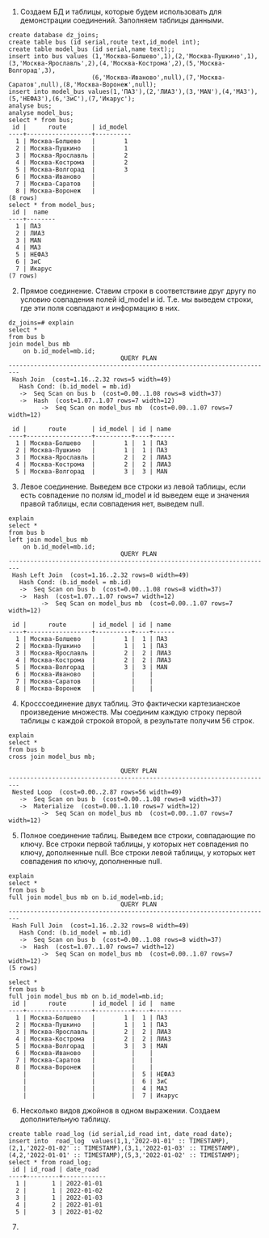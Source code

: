 1. Создаем БД и таблицы, которые будем использовать для демонстрации соединений. Заполняем таблицы данными.
```
create database dz_joins;
create table bus (id serial,route text,id_model int);
create table model_bus (id serial,name text);;
insert into bus values (1,'Москва-Болшево',1),(2,'Москва-Пушкино',1),(3,'Москва-Ярославль',2),(4,'Москва-Кострома',2),(5,'Москва-Волгорад',3),
                       (6,'Москва-Иваново',null),(7,'Москва-Саратов',null),(8,'Москва-Воронеж',null);
insert into model_bus values(1,'ПАЗ'),(2,'ЛИАЗ'),(3,'MAN'),(4,'МАЗ'),(5,'НЕФАЗ'),(6,'ЗиС'),(7,'Икарус');
analyse bus;
analyse model_bus;
select * from bus;
 id |      route       | id_model 
----+------------------+----------
  1 | Москва-Болшево   |        1
  2 | Москва-Пушкино   |        1
  3 | Москва-Ярославль |        2
  4 | Москва-Кострома  |        2
  5 | Москва-Волгорад  |        3
  6 | Москва-Иваново   |         
  7 | Москва-Саратов   |         
  8 | Москва-Воронеж   |         
(8 rows)
select * from model_bus;
 id |  name  
----+--------
  1 | ПАЗ
  2 | ЛИАЗ
  3 | MAN
  4 | МАЗ
  5 | НЕФАЗ
  6 | ЗиС
  7 | Икарус
(7 rows)

```

2. Прямое соединение.
Ставим строки в соответствиие друг другу по условию совпадения полей id_model и id. Т.е. мы выведем строки, где эти поля совпадают и информацию в них.
```
dz_joins=# explain
select *
from bus b
join model_bus mb
    on b.id_model=mb.id;
                               QUERY PLAN                                
-------------------------------------------------------------------------
 Hash Join  (cost=1.16..2.32 rows=5 width=49)
   Hash Cond: (b.id_model = mb.id)
   ->  Seq Scan on bus b  (cost=0.00..1.08 rows=8 width=37)
   ->  Hash  (cost=1.07..1.07 rows=7 width=12)
         ->  Seq Scan on model_bus mb  (cost=0.00..1.07 rows=7 width=12)
         
 id |      route       | id_model | id | name 
----+------------------+----------+----+------
  1 | Москва-Болшево   |        1 |  1 | ПАЗ
  2 | Москва-Пушкино   |        1 |  1 | ПАЗ
  3 | Москва-Ярославль |        2 |  2 | ЛИАЗ
  4 | Москва-Кострома  |        2 |  2 | ЛИАЗ
  5 | Москва-Волгорад  |        3 |  3 | MAN
```
3. Левое соединение.
Выведем все строки из левой таблицы, если есть совпадение по полям id_model и id выведем еще и значения правой таблицы, если совпадения нет, выведем null.
```
explain
select *
from bus b
left join model_bus mb
    on b.id_model=mb.id;
                               QUERY PLAN                                
-------------------------------------------------------------------------
 Hash Left Join  (cost=1.16..2.32 rows=8 width=49)
   Hash Cond: (b.id_model = mb.id)
   ->  Seq Scan on bus b  (cost=0.00..1.08 rows=8 width=37)
   ->  Hash  (cost=1.07..1.07 rows=7 width=12)
         ->  Seq Scan on model_bus mb  (cost=0.00..1.07 rows=7 width=12)

 id |      route       | id_model | id | name 
----+------------------+----------+----+------
  1 | Москва-Болшево   |        1 |  1 | ПАЗ
  2 | Москва-Пушкино   |        1 |  1 | ПАЗ
  3 | Москва-Ярославль |        2 |  2 | ЛИАЗ
  4 | Москва-Кострома  |        2 |  2 | ЛИАЗ
  5 | Москва-Волгорад  |        3 |  3 | MAN
  6 | Москва-Иваново   |          |    | 
  7 | Москва-Саратов   |          |    | 
  8 | Москва-Воронеж   |          |    | 
```
4. Кросссоединение двух таблиц.
Это фактически картезианское произведение множеств. Мы соединим каждую строку первой таблицы с каждой строкой второй, в результате получим 56 строк.
``` 
explain
select *
from bus b
cross join model_bus mb;

                               QUERY PLAN                                
-------------------------------------------------------------------------
 Nested Loop  (cost=0.00..2.87 rows=56 width=49)
   ->  Seq Scan on bus b  (cost=0.00..1.08 rows=8 width=37)
   ->  Materialize  (cost=0.00..1.10 rows=7 width=12)
         ->  Seq Scan on model_bus mb  (cost=0.00..1.07 rows=7 width=12)

```
5. Полное соединение таблиц.
Выведем все строки, совпадающие по ключу. Все строки первой таблицы, у которых нет совпадения по ключу, дополненные null. Все строки левой таблицы, у которых нет совпадения по ключу, дополненные null.
```
explain 
select *
from bus b
full join model_bus mb on b.id_model=mb.id;
                               QUERY PLAN                                
-------------------------------------------------------------------------
 Hash Full Join  (cost=1.16..2.32 rows=8 width=49)
   Hash Cond: (b.id_model = mb.id)
   ->  Seq Scan on bus b  (cost=0.00..1.08 rows=8 width=37)
   ->  Hash  (cost=1.07..1.07 rows=7 width=12)
         ->  Seq Scan on model_bus mb  (cost=0.00..1.07 rows=7 width=12)
(5 rows)

select *
from bus b
full join model_bus mb on b.id_model=mb.id;
 id |      route       | id_model | id |  name  
----+------------------+----------+----+--------
  1 | Москва-Болшево   |        1 |  1 | ПАЗ
  2 | Москва-Пушкино   |        1 |  1 | ПАЗ
  3 | Москва-Ярославль |        2 |  2 | ЛИАЗ
  4 | Москва-Кострома  |        2 |  2 | ЛИАЗ
  5 | Москва-Волгорад  |        3 |  3 | MAN
  6 | Москва-Иваново   |          |    | 
  7 | Москва-Саратов   |          |    | 
  8 | Москва-Воронеж   |          |    | 
    |                  |          |  5 | НЕФАЗ
    |                  |          |  6 | ЗиС
    |                  |          |  4 | МАЗ
    |                  |          |  7 | Икарус

```
6. Несколько видов джойнов в одном выражении.
Создаем дополнительную таблицу. 
```
create table road_log (id serial,id_road int, date_road date);
insert into  road_log  values(1,1,'2022-01-01' :: TIMESTAMP),(2,1,'2022-01-02' :: TIMESTAMP),(3,1,'2022-01-03' :: TIMESTAMP),(4,2,'2022-01-01' :: TIMESTAMP),(5,3,'2022-01-02' :: TIMESTAMP);
select * from road_log;
 id | id_road | date_road  
----+---------+------------
  1 |       1 | 2022-01-01
  2 |       1 | 2022-01-02
  3 |       1 | 2022-01-03
  4 |       2 | 2022-01-01
  5 |       3 | 2022-01-02

```
7.
```
```
